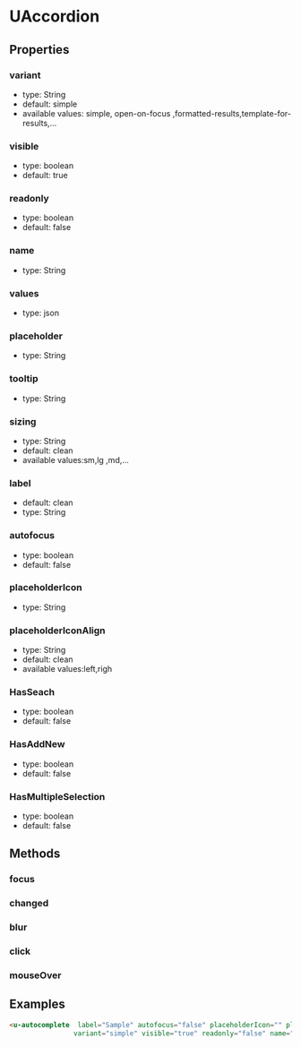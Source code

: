 # UAccordion

## Properties

### variant

* type: String
* default: simple
* available values: simple, open-on-focus ,formatted-results,template-for-results,...

### visible

* type: boolean
* default: true

### readonly
* type: boolean
* default: false

### name

* type: String

### values

* type: json


### placeholder

* type: String

### tooltip

* type: String

### sizing
* type: String
* default: clean
* available values:sm,lg ,md,... 

### label
* default: clean
* type: String

### autofocus

* type: boolean
* default: false

### placeholderIcon
* type: String

### placeholderIconAlign

* type: String
* default: clean
* available values:left,righ

### HasSeach
* type: boolean
* default: false

### HasAddNew
* type: boolean
* default: false

### HasMultipleSelection
* type: boolean
* default: false

## Methods

### focus
### changed
### blur
### click
### mouseOver


## Examples

```html
<u-autocomplete  label="Sample" autofocus="false" placeholderIcon="" placeholderIconAlign="" HasSeach="true" HasAddNew="false" HasMultipleSelection="true"
                variant="simple" visible="true" readonly="false" name="sample" values="[{Id:1,Name: sample1},{Id:2,Name: sample2},{Id:3,Name: sample3}]" sizing="md" @changed=""  @blur="" />
```

